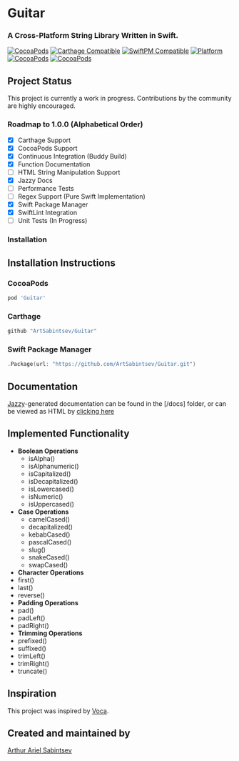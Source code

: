 # Guitar
### A Cross-Platform String Library Written in Swift.

[![CocoaPods](https://img.shields.io/cocoapods/v/Guitar.svg)](https://cocoapods.org/pods/Guitar)  [![Carthage Compatible](https://img.shields.io/badge/Carthage-compatible-4BC51D.svg?style=flat)](https://github.com/Carthage/Carthage) [![SwiftPM Compatible](https://img.shields.io/badge/SwiftPM-Compatible-brightgreen.svg)](https://swift.org/package-manager/) [![Platform](https://img.shields.io/cocoapods/p/Alamofire.svg?style=flat)](http://cocoadocs.org/docsets/Guitar) [![CocoaPods](https://img.shields.io/cocoapods/dt/Guitarn.svg)](https://cocoapods.org/pods/Guitar) [![CocoaPods](https://img.shields.io/cocoapods/dm/Guitar.svg)](https://cocoapods.org/pods/Guitar)

## Project Status

This project is currently a work in progress. Contributions by the community are highly encouraged.

### Roadmap to 1.0.0 (Alphabetical Order)
- [x] Carthage Support
- [x] CocoaPods Support
- [x] Continuous Integration (Buddy Build)
- [x] Function Documentation
- [ ] HTML String Manipulation Support
- [x] Jazzy Docs
- [ ] Performance Tests
- [ ] Regex Support (Pure Swift Implementation)
- [x] Swift Package Manager
- [x] SwiftLint Integration
- [ ] Unit Tests (In Progress)

### Installation

## Installation Instructions

### CocoaPods
```ruby
pod 'Guitar'
```

### Carthage
``` swift
github "ArtSabintsev/Guitar"
```

### Swift Package Manager
```swift
.Package(url: "https://github.com/ArtSabintsev/Guitar.git")
```

## Documentation
[Jazzy](http://github.com/realm/jazzy/)-generated documentation can be found in the [/docs] folder, or can be viewed as HTML by [clicking here](https://htmlpreview.github.io/?https://raw.githubusercontent.com/ArtSabintsev/Guitar/master/docs/Extensions/String.html)

## Implemented Functionality
- **Boolean Operations**
  - isAlpha()
  - isAlphanumeric()
  - isCapitalized()
  - isDecapitalized()
  - isLowercased()
  - isNumeric()
  - isUppercased()
- **Case Operations**
  - camelCased()
  - decapitalized()
  - kebabCased()
  - pascalCased()
  - slug()
  - snakeCased()
  - swapCased()
- **Character Operations**
 - first()
 - last()
 - reverse()
- **Padding Operations**
 - pad()
 - padLeft()
 - padRight()
- **Trimming Operations**
 - prefixed()
 - suffixed()
 - trimLeft()
 - trimRight()
 - truncate()

## Inspiration
This project was inspired by [Voca](https://vocajs.com/).

## Created and maintained by
[Arthur Ariel Sabintsev](http://www.sabintsev.com/)
